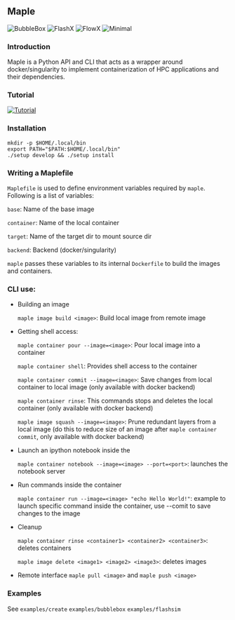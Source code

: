 ## Maple

![BubbleBox](https://github.com/akashdhruv/Maple/.github/workflows/bubblebox/badge.svg)
![FlashX](https://github.com/akashdhruv/Maple/.github/workflows/flashx/badge.svg)
![FlowX](https://github.com/akashdhruv/Maple/.github/workflows/flowx/badge.svg)
![Minimal](https://github.com/akashdhruv/Maple/.github/workflows/minimal/badge.svg)


### Introduction
Maple is a Python API and CLI that acts as a wrapper around docker/singularity to implement containerization of HPC applications and their dependencies.

### Tutorial

[![Tutorial](http://img.youtube.com/vi/gNmVtj7-RBY/0.jpg)](http://www.youtube.com/watch?v=gNmVtj7-RBY "Containerization with Flash-X")

### Installation

```
mkdir -p $HOME/.local/bin
export PATH="$PATH:$HOME/.local/bin"
./setup develop && ./setup install
```
### Writing a Maplefile

  ```Maplefile``` is used to define environment variables required by ```maple```. Following is a list of variables:
  
  ```base```: Name of the base image
  
  ```container```: Name of the local container  	
  
  ```target```: Name of the target dir to mount source dir
  
  ```backend```: Backend (docker/singularity)
  
  ```maple``` passes these variables to its internal ```Dockerfile``` to build the images and containers.

### CLI use:

  - Building an image

    ```maple image build <image>```: Build local image from remote image

  - Getting shell access:

    ```maple container pour --image=<image>```: Pour local image into a container

    ```maple container shell```: Provides shell access to the container

    ```maple container commit --image=<image>```: Save changes from local container to local image (only available with docker backend)

    ```maple container rinse```: This commands stops and deletes the local container (only available with docker backend)

    ```maple image squash --image=<image>```: Prune redundant layers from a local image (do this to reduce size of an image after ```maple container commit```, only available with docker backend)

  - Launch an ipython notebook inside the 

    ```maple container notebook --image=<image> --port=<port>```: launches the notebook server

  - Run commands inside the container

    ```maple container run --image=<image> "echo Hello World!"```: example to launch specific command inside the container, use --comit to save changes to the image

  - Cleanup

    ```maple container rinse <container1> <container2> <container3>```: deletes containers

    ```maple image delete <image1> <image2> <image3>```: deletes images

  - Remote interface
    ```maple pull <image>``` and ```maple push <image>```

### Examples

See ```examples/create```  ```examples/bubblebox```  ```examples/flashsim```
